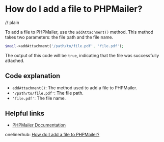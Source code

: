 # How do I add a file to PHPMailer?
// plain

To add a file to PHPMailer, use the `addAttachment()` method. This method takes two parameters: the file path and the file name.

```php
$mail->addAttachment('/path/to/file.pdf', 'file.pdf');
```

The output of this code will be `true`, indicating that the file was successfully attached.

## Code explanation

- `addAttachment()`: The method used to add a file to PHPMailer.
- `'/path/to/file.pdf'`: The file path.
- `'file.pdf'`: The file name.

## Helpful links
- [PHPMailer Documentation](https://github.com/PHPMailer/PHPMailer/wiki)

onelinerhub: [How do I add a file to PHPMailer?](https://onelinerhub.com/phpmailer/how-do-i-add-a-file-to-phpmailer)